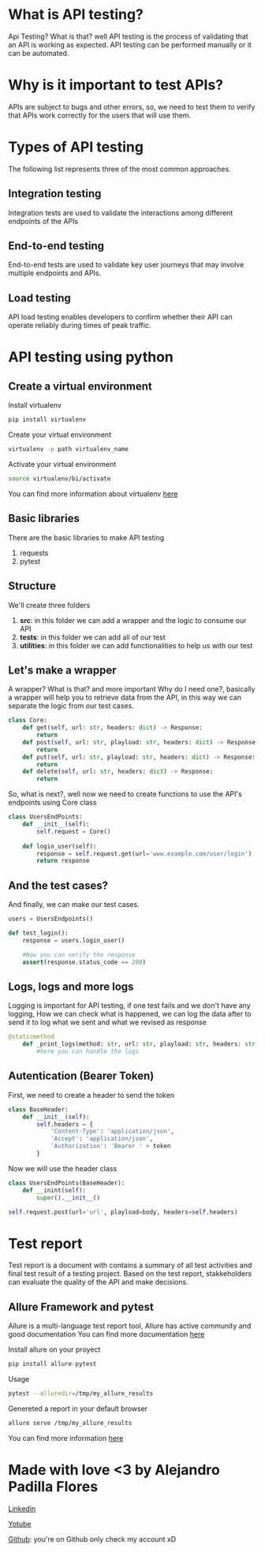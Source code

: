 What is API testing?
==
Api Testing? What is that? well API testing is the process of validating that an API is working as expected. API testing can be performed manually or it can be automated. 

Why is it important to test APIs?
==
APIs are subject to bugs and other errors, so, we need to test them to verify that APIs work correctly for the users that will use them.

Types of API testing
==
The following list represents three of the most common approaches.

Integration testing
--
Integration tests are used to validate the interactions among different endpoints of the APIs

End-to-end testing
--
End-to-end tests are used to validate key user journeys that may involve multiple endpoints and APIs.

Load testing
--
API load testing enables developers to confirm whether their API can operate reliably during times of peak traffic.


API testing using python
==

Create a virtual environment
--



Install virtualenv
```bash
pip install virtualenv
```
Create your virtual environment
```bash
virtualenv -p path virtualenv_name
```
Activate your virtual environment
```bash
source virtualenv/bi/activate
```
You can find more information about virtualenv [here](https://virtualenv.pypa.io/en/latest/)

Basic libraries
--
There are the basic libraries to make API testing
1. requests
2. pytest


Structure
--
We'll create  three folders
1. **src**: in this folder we can add a wrapper and the logic to consume our API
2. **tests**: in this folder we can add all of our test
3. **utilities**: in this folder we can add functionalities to help us with our test

Let's make a wrapper
--
A wrapper? What is that? and more important Why do I need one?, basically a wrapper will help you to retrieve data from the API, in this way we can separate the logic from our test cases.


```python
class Core:
    def get(self, url: str, headers: dict) -> Response:
        return 
    def post(self, url: str, playload: str, headers: dict) -> Response:
        return
    def put(self, url: str, playload: str, headers: dict) -> Response:
        return
    def delete(self, url: str, headers: dict) -> Response:
        return
```
So, what is next?, well now we need to create functions to use the API's endpoints using Core class
```python
class UsersEndPoints:
    def __init__(self):
        self.request = Core()
    
    def login_user(self):
        response = self.request.get(url='www.example.com/user/login')
        return response
```

And the test cases? 
--
And finally, we can make our test cases.
```python
users = UsersEndpoints()

def test_login():
    response = users.login_user()

    #Now you can verify the response
    assert(response.status_code == 200)
```

Logs, logs and more logs
--
Logging is important for API testing, if one test fails and we don't have any logging, How we can check what is happened, we can log the data after to send it to log what we sent and what we revised as response
```python
@staticmethod
    def _print_logs(method: str, url: str, playload: str, headers: str, response: str) -> None:
        #here you can handle the logs
```
Autentication (Bearer Token)
--

First, we need to create a header to send the token 

```python
class BaseHeader:
    def __init__(self):
        self.headers = {
            'Content-Type': 'application/json',
            'Accept': 'application/json',
            'Authorization': 'Bearer ' + token
        }
```
Now we will use the header class 
```python
class UsersEndPoints(BaseHeader):
    def __inint(self):
        super().__init__()
```

```python
self.request.post(url='url', playload=body, headers=self.headers)
```

Test report
==
Test report is a document with contains a summary of all test activities and final test result of a testing project. Based on the test report, stakkeholders can evaluate the quality of the API and make decisions.

Allure Framework and pytest
--
Allure is a multi-language test report tool, Allure has active community and good documentation
You can find more documentation [here](https://docs.qameta.io/allure-report/)

Install allure on your proyect
```python
pip install allure-pytest
```
Usage 
```bash
pytest --alluredir=/tmp/my_allure_results
```
Genereted a report in your default browser
```bash
allure serve /tmp/my_allure_results
```
You can find more information [here](https://docs.qameta.io/allure/#_pytest)



Made with love <3 
by Alejandro Padilla Flores
==
[Linkedin](https://www.linkedin.com/in/padillafloresalejandro/)

[Yotube](https://www.youtube.com/@alejandropadilla3246)

[Github](): you're on Github only check my account xD

